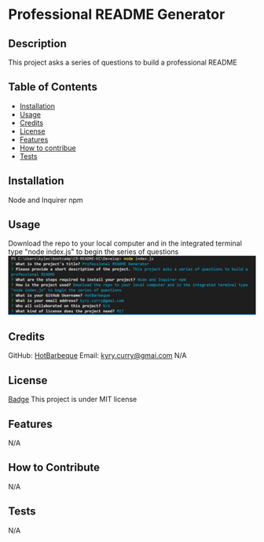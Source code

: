 # Professional README Generator

## Description
This project asks a series of questions to build a professional README

## Table of Contents
- [Installation](#installation)
- [Usage](#usage)
- [Credits](#credits)
- [License](#license)
- [Features](#features)
- [How to contribue](#howtocontribute)
- [Tests](#tests)

## Installation
Node and Inquirer npm

## Usage
Download the repo to your local computer and in the integrated terminal type "node index.js" to begin the series of questions
![screenshot](/assets/screenshot.PNG)

## Credits
GitHub: [HotBarbeque](https://github.com/HotBarbeque)
Email: kyry.curry@gmai.com
N/A

## License
[Badge](https://img.shields.io/static/v1?label=License&message=MIT&color=$blue)
This project is under MIT license

## Features
N/A

## How to Contribute
N/A

## Tests
N/A
